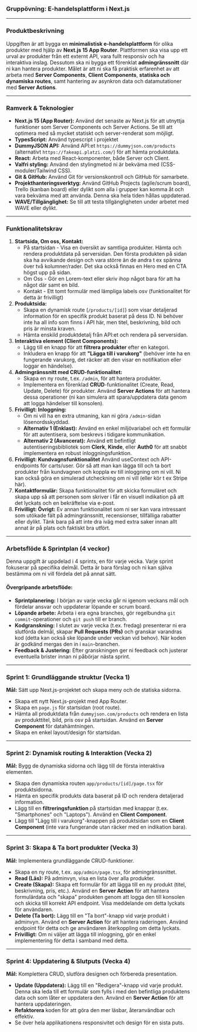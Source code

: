### **Gruppövning: E-handelsplattform i Next.js**

---

### **Produktbeskrivning**
Uppgiften är att bygga en **minimalistisk e-handelsplattform** för olika produkter med hjälp av **Next.js 15 App Router**. Plattformen ska visa upp ett urval av produkter från ett externt API, vara fullt responsiv och ha interaktiva inslag. Dessutom ska ni bygga ett förenklat **admingränssnitt** där ni kan hantera produkter. Målet är att ni ska få praktisk erfarenhet av att arbeta med **Server Components**, **Client Components**, **statiska och dynamiska routes**, samt hantering av asynkron data och datamutationer med **Server Actions**.

---

### **Ramverk & Teknologier**
* **Next.js 15 (App Router):** Använd det senaste av Next.js för att utnyttja funktioner som Server Components och Server Actions. Se till att optimera med så mycket statiskt och server-renderat som möjligt. 
* **TypesScript:** Använd typescript i projektet
* **DummyJSON API:** Använd API:et `https://dummyjson.com/products` (alternativt `https://fakeapi.platzi.com/`) för att hämta produktdata.
* **React:** Arbeta med React-komponenter, både Server och Client.
* **Valfri styling:** Använd den stylingmetod ni är bekväma med (CSS-moduler/Tailwind CSS).
* **Git & GitHub:** Använd Git för versionskontroll och GitHub för samarbete.
* **Projekthanteringsverktyg:** Använd GitHub Projects (agile/scrum board), Trello (kanban board) eller dylikt som alla i grupper kan komma åt och vara bekväma med att använda. Denna ska hela tiden hållas uppdaterad.
* **WAVE/Tillgänglighet:** Se till att testa tillgängligheten under arbetet med WAVE eller dylikt.

---

### **Funktionalitetskrav**
1.  **Startsida, Om oss, Kontakt:**
    * På startsidan - Visa en översikt av samtliga produkter. Hämta och rendera produktdata på serversidan. Den första produkten på sidan ska ha avvikande design och vara större än de andra t ex spänna över två kolumner/rader. Det ska också finnas en Hero med en CTA högst upp på sidan.
    * Om Oss - Gör en Lorem-text eller skriv ihop något bara för att ha något där samt en bild.
    * Kontakt - Ett tomt formulär med lämpliga labels osv (funktionalitet för detta är frivilligt)
2.  **Produktsida:**
    * Skapa en dynamisk route (`/products/[id]`) som visar detaljerad information för en specifik produkt baserat på dess ID. Ni behöver inte ha all info som finns i API här, men titel, beskrivning, bild och pris är minsta kraven.
    * Hämta enskild produktdetalj från API:et och rendera på serversidan.
3.  **Interaktiva element (Client Components):**
    * Lägg till en knapp för att **filtrera produkter** efter en kategori.
    * Inkludera en knapp för att **"Lägga till i varukorg"** (behöver inte ha en fungerande varukorg, det räcker att den visar en notifikation eller loggar en händelse).
4.  **Admingränssnitt med CRUD-funktionalitet:**
    * Skapa en ny route, t.ex. `/admin`, för att hantera produkter.
    * Implementera en förenklad **CRUD**-funktionalitet (Create, Read, Update, Delete) för produkter. Använd **Server Actions** för att hantera dessa operationer (ni kan simulera att spara/uppdatera data genom att logga händelser till konsolen).
5.  **Frivilligt: Inloggning:**
    * Om ni vill ha en extra utmaning, kan ni göra `/admin`-sidan lösenordsskyddad.
    * **Alternativ 1 (Enklast):** Använd en enkel miljövariabel och ett formulär för att autentisera, som beskrevs i tidigare kommunikation.
    * **Alternativ 2 (Avancerat):** Använd ett befintligt autentiseringsbibliotek som **Clerk**, **Kinde**, eller **Auth0** för att snabbt implementera en robust inloggningsfunktion.
6.    **Frivilligt: Kundvagnsfunktionalitet** Använd useContext och API-endpoints för carts/user. Gör så att man kan lägga till och ta bort produkter från kundvagnen och koppla ev till inloggning om ni vill. Ni kan också göra en simulerad utcheckning om ni vill (eller kör t ex Stripe här).
7.    **Kontaktformulär:** Skapa funktionalitet för att skicka formuläret och skapa upp så att personen som skriver i får en visuell indikation på att det lyckats och en bekräftelse via e-post. 
8.    **Frivilligt: Övrigt:** Ev annan funktionalitet som ni ser kan vara intressant som utökade fält på admingränssnitt, recensionser, tillfälliga rabatter eller dylikt. Tänk bara på att inte dra iväg med extra saker innan allt annat är på plats och faktiskt bra utfört.

---

### **Arbetsflöde & Sprintplan (4 veckor)**

Denna uppgift är uppdelad i 4 sprints, en för varje vecka. Varje sprint fokuserar på specifika delmål. Detta är bara förslag och ni kan själva bestämma om ni vill fördela det på annat sätt.

#### **Övergripande arbetsflöde:**
* **Sprintplanering:** I början av varje vecka går ni igenom veckans mål och fördelar ansvar och uppdaterar löpande er scrum board.
* **Löpande arbete:** Arbeta i era egna branches, gör regelbundna `git commit`-operationer och `git push` till er branch.
* **Kodgranskning:** I slutet av varje vecka (t.ex. fredag) presenterar ni era slutförda delmål, skapar **Pull Requests (PRs)** och granskar varandras kod (detta kan också ske löpande under veckan vid behov). När koden är godkänd mergas den in i `main`-branchen.
* **Feedback & Justering:** Efter granskningen ger ni feedback och justerar eventuella brister innan ni påbörjar nästa sprint.

---

### **Sprint 1: Grundläggande struktur (Vecka 1)**
**Mål:** Sätt upp Next.js-projektet och skapa meny och de statiska sidorna.

* Skapa ett nytt Next.js-projekt med App Router.
* Skapa en `page.js` för startsidan (root route).
* Hämta all produktdata från `dummyjson.com/products` och rendera en lista av produkttitel, bild, pris osv på startsidan. Använd en **Server Component** för datahämtningen.
* Skapa en enkel layout/design för startsidan.

---

### **Sprint 2: Dynamisk routing & Interaktion (Vecka 2)**
**Mål:** Bygg de dynamiska sidorna och lägg till de första interaktiva elementen.

* Skapa den dynamiska routen `app/products/[id]/page.tsx` för produktsidorna.
* Hämta en specifik produkts data baserat på ID och rendera detaljerad information.
* Lägg till en **filtreringsfunktion** på startsidan med knappar (t.ex. "Smartphones" och "Laptops"). Använd en **Client Component**.
* Lägg till "Lägg till i varukorg"-knappen på produktsidan som en **Client Component** (inte vara fungerande utan räcker med en indikation bara).

---

### **Sprint 3: Skapa & Ta bort produkter (Vecka 3)**
**Mål:** Implementera grundläggande CRUD-funktioner.

* Skapa en ny route, t.ex. `app/admin/page.tsx`, för admingränssnittet.
* **Read (Läs):** På adminvyn, visa en lista över alla produkter.
* **Create (Skapa):** Skapa ett formulär för att lägga till en ny produkt (titel, beskrivning, pris, etc.). Använd en **Server Action** för att hantera formulärdata och "skapa" produkten genom att logga den till konsolen och skicka till korrekt API endpoint. Visa meddelande om detta lyckats för användaren.
* **Delete (Ta bort):** Lägg till en "Ta bort"-knapp vid varje produkt i adminvyn. Använd en **Server Action** för att hantera raderingen.  Använd endpoint för detta och ge användaren återkoppling om detta lyckats.
* **Frivilligt:** Om ni väljer att lägga till inloggning, gör en enkel implementering för detta i samband med detta.

---

### **Sprint 4: Uppdatering & Slutputs (Vecka 4)**
**Mål:** Komplettera CRUD, slutföra designen och förbereda presentation.

* **Update (Uppdatera):** Lägg till en "Redigera"-knapp vid varje produkt. Denna ska leda till ett formulär som fylls i med den befintliga produktens data och som låter er uppdatera den. Använd en **Server Action** för att hantera uppdateringen.
* **Refaktorera** koden för att göra den mer läsbar, återanvändbar och effektiv.
* Se över hela applikationens responsivitet och design för en sista puts.
